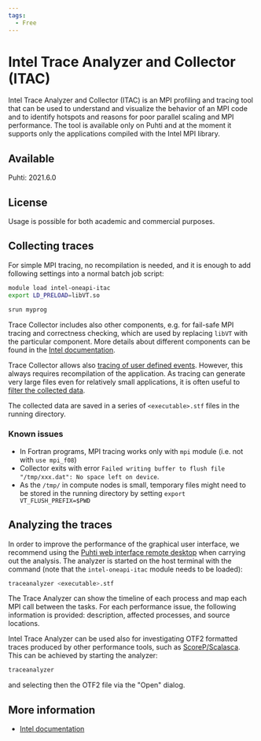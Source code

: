 ```yaml
---
tags:
  - Free
---
```


# Intel Trace Analyzer and Collector (ITAC)

Intel Trace Analyzer and Collector (ITAC) is an MPI profiling and tracing tool
that can be used to understand and visualize the behavior of an MPI code and to
identify hotspots and reasons for poor parallel scaling and MPI performance. 
The tool is available only on Puhti and at the moment it supports only the applications 
compiled with the Intel MPI library.

## Available

Puhti: 2021.6.0

## License

Usage is possible for both academic and commercial purposes.

## Collecting traces

For simple MPI tracing, no recompilation is needed, and it is enough to add following 
settings into a normal batch job script:

```bash
module load intel-oneapi-itac
export LD_PRELOAD=libVT.so

srun myprog
```

Trace Collector includes also other components, e.g. for fail-safe MPI tracing and correctness
checking, which are used by replacing `libVT` with the particular component. More details about
different components can be found in the [Intel documentation](https://www.intel.com/content/www/us/en/docs/trace-analyzer-collector/user-guide-reference/2021-10/introduction.html).

Trace Collector allows also [tracing of user defined events](https://www.intel.com/content/www/us/en/docs/trace-analyzer-collector/user-guide-reference/2021-10/tracing-user-defined-events.html). However, this always requires recompilation of the 
application. As tracing can generate very large files even for relatively small applications,
it is often useful to [filter the collected data](https://www.intel.com/content/www/us/en/docs/trace-analyzer-collector/user-guide-reference/2021-10/filtering-trace-data.html).

The collected data are saved in a series of `<executable>.stf` files in the running directory. 

### Known issues

- In Fortran programs, MPI tracing works only with `mpi` module (i.e. not with `use mpi_f08`)
- Collector exits with error `Failed writing buffer to flush file "/tmp/xxx.dat": No space left on device`.
- As the `/tmp/` in compute nodes is small, temporary files might need to be stored in the running 
  directory by setting `export VT_FLUSH_PREFIX=$PWD`

## Analyzing the traces

In order to improve the performance of the graphical user interface, 
we recommend using the [Puhti web interface remote desktop](../computing/webinterface/desktop.md) when carrying out the analysis. 
The analyzer is started on the host terminal with the command (note that the `intel-oneapi-itac` module needs to be loaded):

```bash
traceanalyzer <executable>.stf
```

The Trace Analyzer can show the timeline of each process and map each MPI
call between the tasks. For each performance issue, the following information
is provided: description, affected processes, and source locations.

Intel Trace Analyzer can be used also for investigating OTF2 formatted traces 
produced by other performance tools, such as [ScoreP/Scalasca](scalasca.md). 
This can be achieved by starting the analyzer:

```bash
traceanalyzer
```

and selecting then the OTF2 file via the "Open" dialog.

## More information

* [Intel documentation](https://www.intel.com/content/www/us/en/developer/tools/oneapi/trace-analyzer-documentation.html)
